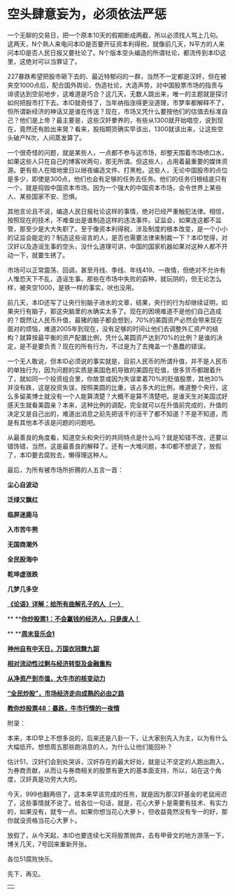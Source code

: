空头肆意妄为，必须依法严惩
====

			

一个无聊的交易日，把一个原本10天的假期断成两截，所以必须找人骂上几句。这两天，N个熟人来电问本ID是否要开征资本利得税，就像前几天，N平方的人来问本ID是否人民日报又要社论了。N个版本空头编造的所谓社论，都流传到本ID这里，这绝对可以当罪证了。

227暴跌希望把股市砸下去的、最近特郁闷的一群，当然不一定都是汉奸，但在被夹空1000点后，配合国外舆论、伪造社论，大造声势，对中国股票市场的指责与诽谤达到空前地步，这难道是巧合？这几天，无数人跳出来，唯一的主题就是探讨如何把股市打下去。本ID就奇怪了，当年纳指涨得更没道理，市梦率都解释不了，但所谓新经济的神话又是谁在传送？现在，市场又凭什么要按他们的估值去标准自己？他们是上帝？最主要是，这些汉奸豢养的，有些从1300就开始唱空，说到现在，竟然还有脸出来晃？看来，股指期货确实早该出，1300就该出来，让这些空头破产N次，人间蒸发算了。

一个很奇怪的问题，就是某些人，一点都不参与这市场，却整天围着市场喷口水，如果这些人只在自己的博客吠两句，那无所谓。但这些人，占用着最重要的媒体资源。更有些人在暗地里日以继夜编造文件、打黑枪。这些人，无论中国股市的点位是多少，即使是300点，他们也会有足够的任务去任务。他们的任务归根结底只有一个，就是捣毁中国资本市场。因为一个强大的中国资本市场，会令世界上某些人、某些国家不安、恐惧。

其他言论且不说，编造人民日报社论这样的事情，绝对已经严重触犯法律。相信，按照现在的技术，不难查出是谁制造这样的违法事件。证监会，如果连这都不监管，那至少是大大失职了。至于像资本利得税，涉及制度的根本改变，是一个小小的证监会能定的？制造这些谣言的人，是否也需要法律来制裁一下？本ID觉得，对汉奸以及造谣生事的空头，没什么道理可讲，中国的国家机器如果对这种人都不开动一下，就要生锈了。

市场可以正常震荡、回调，甚至月线、季线、年线419、一夜情，但绝对不允许有人惟恐天下不乱，造谣生事。那些在市场中失败的孬种，就玩阴的，但无论怎么样，被夹空1000，是铁一样的事实，吠也没用。

前几天，本ID还写了让央行别脑子进水的文章，结果，央行的行为却继续证明，如果央行有脑子，那这央脑里的水确实太多了。现在的困境难道不是他们自己造成的？既然让人民币升值，最猪的脑子都会想到，70%的美圆资产必然会带来现在面对的烦恼，难道2005年到现在，没有足够的时间让他们去调整外汇资产的结构？就算按最平衡的资产配置比例，凭什么美圆资产达到70%的比例？是谁的决定，是不是要负责？现在的所有行为，不过是为了去掩盖一个愚蠢的错误。

一个无人敢说，但本ID必须说的事实就是，目前人民币的所谓升值，并不是人民币的单独行为，因为问题的实质是美国危机导致的美圆在贬值，很多货币都跟着升了，就如同一个投资组合里，你故意或因为失误拿着70%的贬值股票，其他30%并没有跌，这是投资失误，按照美圆的比重，该占多大的比例，难道整个央行，这么多留美博士就没有一个人能算清楚？大概不是算不清楚吧。是谁天生对美国忒好感天生就看美圆亲？本来，这种比例的调配，完全就可以在升值前完成的，升值的决定又是自己出的，难道出消息之前先把该干的活干了都不知道？不是不知道，而是有其他本不该是问题的问题吧。 

从最善良的角度看，知道空头和央行的共同特点是什么吗？就是知错不改，还要以错饰错，当然，这是最善良的解释了。还有一大堆问题，本ID都不想说了，放假了，本ID要去腐败去，懒得理这种人。

最后，为所有被市场所折腾的人五言一首：

**尘心自波动**

**泛绿又飘红**

**临屏迷鹿马**

**入市苦牛熊**

**无国商潮外**

**全民股海中**

**乾坤虚涨跌**

**几梦几多空**

[**《论语》详解：给所有曲解孔子的人（一）**](http://blog.sina.com.cn/u/486e105c010006n3)

** **[**你炒股票1：不会赢钱的经济人，只是废人！**](http://blog.sina.com.cn/u/486e105c01000461)

** **[**周末音乐会1**](http://blog.sina.com.cn/u/486e105c0100056e)

[**神州自有中天日，万国衣冠舞九韶**](http://blog.sina.com.cn/u/486e105c0100099p)

[**相对流动性过剩与经济转型及金融重构**](http://blog.sina.com.cn/u/486e105c010009k1)

[**从净资产到市值，大牛市的核变动力**](http://blog.sina.com.cn/u/486e105c010009tf)

[**“全民炒股”，市场经济走向成熟的必由之路**](http://blog.sina.com.cn/u/486e105c01000a10)

[**教你炒股票48：暴跌，牛市行情的一夜情**](http://blog.sina.com.cn/u/486e105c01000a1n)

附录：

本来，本ID早上不想多说的，后来还是八卦一下，让大家别先入为主，以为有什么大幅低开。想想周五那些跑消息的人，为什么让他们能回补？  
  
估计51，汉奸们会到处哭诉，汉奸存在的最大好处，就是让不坚定的人跑出跑入，为券商贡献，从而让与券商相关的股票有更大的基本面支持，所以，站在这个角度，汉奸真是功劳大大的。  
  
今天，999也翻两倍了，这本来早该完成的任务，就是因为那汉奸基金的老鼠闹迟了，这些事情就不说了。给各位一句话，就是，花心大萝卜是需要有技术、有实力的，如果没有，就专一点。如果你想当花心大萝卜，但收益竟然没有专一的好，那你就没资格当花心大萝卜。  
  
放假了，从今天起，本ID也要连续七天将股票抛弃，去有甲骨文的地方游荡一下，博关几天，7号回来重新开张。  
  
各位51腐败快乐。  
  
先下，再见。

<table cellpadding="0" align="center" cellspacing="0" class="item" ><tbody ><tr >
<td class="iBottom" >
</td></tr></tbody></table>
